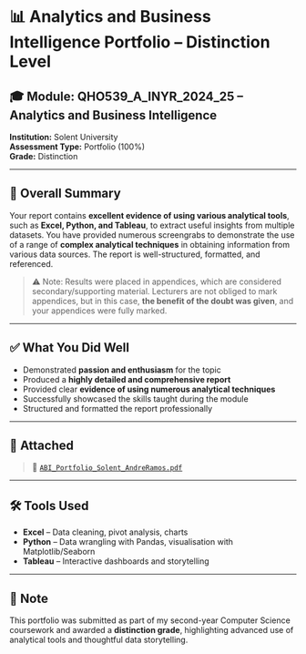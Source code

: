 # 📊 Analytics and Business Intelligence Portfolio – Distinction Level

## 🎓 Module: QHO539_A_INYR_2024_25 – Analytics and Business Intelligence  
**Institution:** Solent University  
**Assessment Type:** Portfolio (100%)  
**Grade:** Distinction  

---

## 📝 Overall Summary

Your report contains **excellent evidence of using various analytical tools**, such as **Excel, Python, and Tableau**, to extract useful insights from multiple datasets. You have provided numerous screengrabs to demonstrate the use of a range of **complex analytical techniques** in obtaining information from various data sources. The report is well-structured, formatted, and referenced.

> ⚠️ Note: Results were placed in appendices, which are considered secondary/supporting material. Lecturers are not obliged to mark appendices, but in this case, **the benefit of the doubt was given**, and your appendices were fully marked.

---

## ✅ What You Did Well

- Demonstrated **passion and enthusiasm** for the topic  
- Produced a **highly detailed and comprehensive report**  
- Provided clear **evidence of using numerous analytical techniques**  
- Successfully showcased the skills taught during the module  
- Structured and formatted the report professionally  

---

## 📎 Attached

> 📄 [`ABI_Portfolio_Solent_AndreRamos.pdf`](./ABI_Portfolio_Solent_AndreRamos.pdf)


---

## 🛠️ Tools Used

- **Excel** – Data cleaning, pivot analysis, charts  
- **Python** – Data wrangling with Pandas, visualisation with Matplotlib/Seaborn  
- **Tableau** – Interactive dashboards and storytelling  

---

## 💬 Note

This portfolio was submitted as part of my second-year Computer Science coursework and awarded a **distinction grade**, highlighting advanced use of analytical tools and thoughtful data storytelling.

